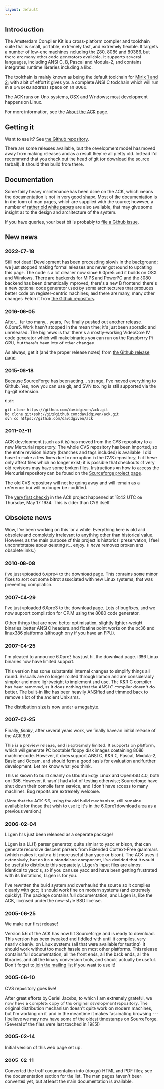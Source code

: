 ```yaml
---
layout: default
---
```


Introduction
------------

The Amsterdam Compiler Kit is a cross-platform compiler and toolchain
suite that is small, portable, extremely fast, and extremely flexible. It
targets a number of low-end machines including the Z80, 8086 and 80386, but
there are many other code generators available. It supports several languages,
including ANSI C, B, Pascal and Modula-2, and contains integrated
runtime libraries including a libc.

The toolchain is mainly known as being the default toolchain for [Minix 1 and
2](http://minix1.woodhull.com/); with a bit of effort it gives you a complete
ANSI C toolchain which will run in a 64/64kB address space on an 8086.

The ACK runs on Unix systems, OSX and Windows; most development happens on Linux.

For more information, see the [About the ACK](about.html) page.

Getting it
----------

Want to use it? See [the Github repository](https://github.com/davidgiven/ack).

There are some releases available, but the development model has moved away
from making releases and as a result they're all pretty old. Instead I'd
recommend that you check out the head of git (or download the source tarball).
It should then build from there.

Documentation
-------------

Some fairly heavy maintenance has been done on the ACK, which means the
documentation is not in very good shape. Most of the documentation is in the
form of man pages, which are supplied with the source; however, a number of
[rather old white papers](olddocs.html) are also available, that may give some
insight as to the design and architecture of the system.

If you have queries, your best bit is probably to [file a Github
issue](https://github.com/davidgiven/ack/issues/new).

New news
--------

### 2022-07-18

Still not dead! Development has been proceeding slowly in the background; we
just stopped making formal releases and never got round to updating this page.
The code is a lot cleaner now since 6.0pre5 and it builds on OSX and Windows.
There are backends for MIPS and PowerPC and the 8080 backend has been
dramatically improved; there's a new B frontend; there's a new optional code
generator used by some architectures that produces better code on
register-centric machines; and there are many, many other changes. Fetch it
from [the Github repository](https://github.com/davidgiven/ack).

### 2016-06-05

After... far too many... years, I've finally pushed out another release,
6.0pre5.  Work hasn't stopped in the mean time; it's just been sporadic and
unreleased. The big news is that there's a mostly-working VideoCore IV code
generator which will make binaries you can run on the Raspberry Pi GPU, but
there's been lots of other changes.

As always, get it (and the proper release notes) from [the Github release
page](https://github.com/davidgiven/ack/releases/latest).

### 2015-06-18

Because SourceForge has been acting... strange, I've moved everything to Github.
Yes, now you can use git, and SVN too. hg is still supported via the hg-git extension.

tl;dr:

	git clone https://github.com/davidgiven/ack.git
	hg clone git+ssh://git@github.com:davidgiven/ack.git
	svn co https://github.com/davidgiven/ack
    
### 2011-02-11

ACK development (such as it is) has moved from the CVS repository to a new
Mercurial repository. The whole CVS repository has been imported, so the entire
revision history (branches and tags included) is available. I did have to make
a few fixes due to corruption in the CVS repository, but these only affect
files which no longer exist; it is possible that checkouts of very old
revisions may have some broken files. Instructions on how to access the
Mercurial repository can be found on the [Sourceforge project
page](http://sourceforge.net/projects/tack).

The old CVS repository will not be going away and will remain as a reference
but will no longer be modified.

The [very first
checkin](http://tack.hg.sourceforge.net/hgweb/tack/tack/rev/4bea19e501ed) in
the ACK project</a> happened at 13:42 UTC on Thursday, May 17 1984. This is
older than CVS itself.
 
Obsolete news
-------------

Wow, I've been working on this for a while. Everything here is old and obsolete
and completely irrelevant to anything other than historical value. However, as
the main purpose of this project is historical preservation, I feel
uncomfortable about deleting it... enjoy. (I *have* removed broken and obsolete
links.)

### 2010-08-08

I've just uploaded 6.0pre4 to the download page.  This contains some minor
fixes to sort out some bitrot associated with new Linux systems, that was
preventing compilation.

### 2007-04-29

I've just uploaded 6.0pre3 to the download page.
Lots of bugfixes, and we now support compilation for CP/M using the
8080 code generator.

Other things that are new: better optimisation, slightly lighter-weight
binaries, better ANSI C headers, and floating point works on the pc86 and
linux386 platforms (although only if you have an FPU).

### 2007-04-25

I'm pleased to announce 6.0pre2 has just hit the download page.
i386 Linux binaries now have limited support.

This version has some substantial internal changes to simplify things all
round. Syscalls are no longer routed through libmon and are considerably
simpler and more lightweight to implement and use. The K&R C compiler has
been removed, as it does nothing that the ANSI C compiler doesn't do better.
The built-in libc has been heavily ANSIfied and trimmed back to remove a lot
of the ancient Unixisms.

The distribution size is now under a megabyte.

### 2007-02-25

Finally, *finally*, after several years work, we finally have an
initial release of the ACK 6.0!

This is a preview release, and is extremely limited. It supports on
platform, which will generate PC bootable floppy disk images containing 8086
machine code. However, it does support ANSI C, K&R C, Pascal, Modula-2,
Basic and Occam, and should form a good basis for evaluation and further
development. Let me know what you think.

This is known to build cleanly on Ubuntu Edgy Linux and OpenBSD 4.0, both
on i386. However, it hasn't had a lot of testing otherwise; Sourceforge have
shut down their compile farm service, and I don't have access to many
machines. Bug reports are extremely welcome.

(Note that the ACK 5.6, using the old build mechanism, still remains
available for those that wish to use it; it's in the 6.0pre1 download area as
a previous version.)

### 2006-02-04

LLgen has just been released as a seperate package!

LLgen is a LL(1) parser generator, quite similar to yacc or bison, that
can generate recursive descent parsers from Extended Context-Free grammars
(which makes it quite a bit more useful than yacc or bison). The ACK uses it
extensively, but as it's a standalone component, I've decided that it would
be useful to distribute this separately. LLgen's input files are almost
identical to yacc's, so if you can use yacc and have been getting frustrated
with its limitations, LLgen is for you.

I've rewritten the build system and overhauled the source so it compiles
cleanly with gcc; it should work fine on modern systems (and extremely
quickly). The package contains full documentation, and LLgen is, like the
ACK, licensed under the new-style BSD license.

### 2005-06-25

We make our first release!

Version 5.6 of the ACK has now hit Sourceforge and is ready to download.
This version has been tweaked and fiddled with until it
compiles, very nearly cleanly, on Linux systems (all that were available for
testing): it should work without too much hassle on most other platforms.
This release contains full documentation, all the front ends, all the back
ends, all the libraries, and all the binary conversion tools, and should
actually be useful. Don't forget to <a
href="http://sourceforge.net/mail/?group_id=130811">join the mailing list</a>
if you want to use it!

### 2005-06-10

CVS repository goes live!

After great efforts by Ceriel Jacobs, to which I am extremely grateful, we
now have a complete copy of the original development repository. The original
distribution mechanism doesn't quite work on modern machines, but I'm working
on it, and in the meantime it makes fascinating browsing --- I believe we may
now have some of the oldest timestamps on SourceForge. (Several of the files
were last touched in 1985!)

### 2005-02-14

Initial version of this web page set up.

### 2005-02-11

Converted the troff documentation into (dodgy) HTML and PDF files; see the
documentation section for the list. The man pages haven't been converted yet,
but at least the main documentation is available.

